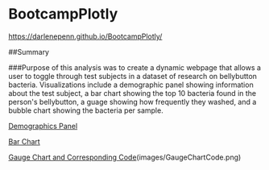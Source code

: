 # BootcampPlotly

https://darlenepenn.github.io/BootcampPlotly/

##Summary

###Purpose of this analysis was to create a dynamic webpage that allows a user to toggle through test subjects in a dataset of research on bellybutton bacteria.  Visualizations include a demographic panel showing information about the test subject, a bar chart showing the top 10 bacteria found in the person's bellybutton, a guage showing how frequently they washed, and a bubble chart showing the bacteria per sample. 

[Demographics Panel](/images/MetaDataPanel.png)

[Bar Chart](images/BarChart.png)

[Gauge Chart and Corresponding Code](images/GaugeChart.png)(images/GaugeChartCode.png)
